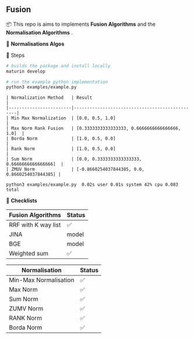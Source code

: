 ## **Fusion**

📦 This repo  is aims to implements **Fusion Algorithms** and the **Normalisation Algorithms** . 


📖 **Normalisations Algos**   

📖  Steps 
```bash 
# builds the package and install locally 
maturin develop

# run the example python implementation
python3 examples/example.py
```


```
| Normalization Method   | Result                                         |
|------------------------|------------------------------------------------|
| Min Max Normalization  | [0.0, 0.5, 1.0]                                |
| Max Norm Rank Fusion   | [0.3333333333333333, 0.6666666666666666, 1.0]  |
| Borda Norm             | [1.0, 0.5, 0.0]                                |
| Rank Norm              | [1.0, 0.5, 0.0]                                |
| Sum Norm               | [0.0, 0.3333333333333333, 0.6666666666666666]  |
| ZMUV Norm              | [-0.8660254037844385, 0.0, 0.8660254037844385] |

python3 examples/example.py  0.02s user 0.01s system 42% cpu 0.083 total
```


📖 **Checklists** 

|  Fusion Algorithms | Status |         
|------------|------------|
| RRF with K way list  | ✅ |
| JINA   | model |
| BGE   | model |
|  Weighted sum | ✅ |

|  Normalisation | Status |
|------------|------------|
| Min-Max Normalisation  | ✅ |
| Max Norm | ✅ |
| Sum Norm | ✅ |
|  ZUMV Norm | ✅ |
|  RANK Norm | ✅ |
|  Borda Norm | ✅ |
